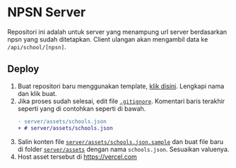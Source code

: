 # NPSN Server

Repositori ini adalah untuk server yang menampung url server berdasarkan npsn yang sudah ditetapkan. Client ulangan akan mengambil data ke `/api/school/[npsn]`.

## Deploy

1. Buat repositori baru menggunakan template, [klik disini](https://github.com/new?template_name=enpitsu-npsn-server&template_owner=reacto11mecha). Lengkapi nama dan klik buat.
2. Jika proses sudah selesai, edit file [`.gitignore`](.gitignore). Komentari baris terakhir seperti yang di contohkan seperti di bawah.
   ```diff
   - server/assets/schools.json
   + # server/assets/schools.json
   ```
3. Salin konten file [`server/assets/schools.json.sample`](server/assets/schools.json.sample) dan buat file baru di folder [`server/assets`](server/assets) dengan nama `schools.json`. Sesuaikan valuenya.
5. Host asset tersebut di https://vercel.com
